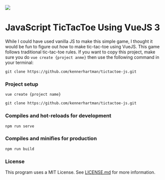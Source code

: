<img src="https://img.shields.io/badge/project%20status-shelved-red"></img>

# JavaScript TicTacToe Using VueJS 3

While I could have used vanilla JS to make this simple game, I thought it would be fun to figure out how to make tic-tac-toe using VueJS.
This game follows traditional tic-tac-toe rules.  If you want to copy this project, make sure you do ```vue create {project anme}``` then use the following command in your terminal: 

``` 
git clone https://github.com/kennerhartman/tictactoe-js.git
```

### Project setup
```
vue create {project name}
```

```
git clone https://github.com/kennerhartman/tictactoe-js.git
```

### Compiles and hot-reloads for development
```
npm run serve
```

### Compiles and minifies for production
```
npm run build
```

### License

This program uses a MIT License.  See [LICENSE.md](https://github.com/kennerhartman/tictactoe-js/blob/master/LICENSE.md) for more information.

